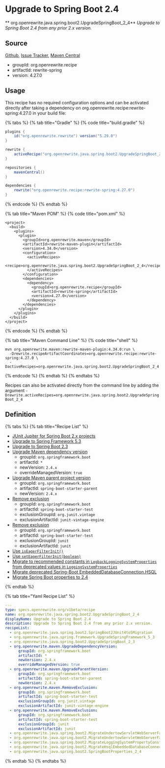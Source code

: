 # Upgrade to Spring Boot 2.4

** org.openrewrite.java.spring.boot2.UpgradeSpringBoot\_2\_4**
_Upgrade to Spring Boot 2.4 from any prior 2.x version._

## Source

[Github](https://github.com/openrewrite/rewrite-spring), [Issue Tracker](https://github.com/openrewrite/rewrite-spring/issues), [Maven Central](https://search.maven.org/artifact/org.openrewrite.recipe/rewrite-spring/4.27.0/jar)

* groupId: org.openrewrite.recipe
* artifactId: rewrite-spring
* version: 4.27.0


## Usage

This recipe has no required configuration options and can be activated directly after taking a dependency on org.openrewrite.recipe:rewrite-spring:4.27.0 in your build file:

{% tabs %}
{% tab title="Gradle" %}
{% code title="build.gradle" %}
```groovy
plugins {
    id("org.openrewrite.rewrite") version("5.29.0")
}

rewrite {
    activeRecipe("org.openrewrite.java.spring.boot2.UpgradeSpringBoot_2_4")
}

repositories {
    mavenCentral()
}

dependencies {
    rewrite("org.openrewrite.recipe:rewrite-spring:4.27.0")
}
```
{% endcode %}
{% endtab %}

{% tab title="Maven POM" %}
{% code title="pom.xml" %}
```markup
<project>
  <build>
    <plugins>
      <plugin>
        <groupId>org.openrewrite.maven</groupId>
        <artifactId>rewrite-maven-plugin</artifactId>
        <version>4.34.0</version>
        <configuration>
          <activeRecipes>
            <recipe>org.openrewrite.java.spring.boot2.UpgradeSpringBoot_2_4</recipe>
          </activeRecipes>
        </configuration>
        <dependencies>
          <dependency>
            <groupId>org.openrewrite.recipe</groupId>
            <artifactId>rewrite-spring</artifactId>
            <version>4.27.0</version>
          </dependency>
        </dependencies>
      </plugin>
    </plugins>
  </build>
</project>
```
{% endcode %}
{% endtab %}

{% tab title="Maven Command Line" %}
{% code title="shell" %}
```shell
mvn org.openrewrite.maven:rewrite-maven-plugin:4.34.0:run \
  -Drewrite.recipeArtifactCoordinates=org.openrewrite.recipe:rewrite-spring:4.27.0 \
  -DactiveRecipes=org.openrewrite.java.spring.boot2.UpgradeSpringBoot_2_4
```
{% endcode %}
{% endtab %}
{% endtabs %}

Recipes can also be activated directly from the command line by adding the argument `-Drewrite.activeRecipes=org.openrewrite.java.spring.boot2.UpgradeSpringBoot_2_4`

## Definition

{% tabs %}
{% tab title="Recipe List" %}
* [JUnit Jupiter for Spring Boot 2.x projects](../../../java/spring/boot2/springboot2junit4to5migration.md)
* [Upgrade to Spring Framework 5.3](../../../java/spring/framework/upgradespringframework_5_3.md)
* [Upgrade to Spring Boot 2.3](../../../java/spring/boot2/upgradespringboot_2_3.md)
* [Upgrade Maven dependency version](../../../maven/upgradedependencyversion.md)
  * groupId: `org.springframework.boot`
  * artifactId: `*`
  * newVersion: `2.4.x`
  * overrideManagedVersion: `true`
* [Upgrade Maven parent project version](../../../maven/upgradeparentversion.md)
  * groupId: `org.springframework.boot`
  * artifactId: `spring-boot-starter-parent`
  * newVersion: `2.4.x`
* [Remove exclusion](../../../maven/removeexclusion.md)
  * groupId: `org.springframework.boot`
  * artifactId: `spring-boot-starter-test`
  * exclusionGroupId: `org.junit.vintage`
  * exclusionArtifactId: `junit-vintage-engine`
* [Remove exclusion](../../../maven/removeexclusion.md)
  * groupId: `org.springframework.boot`
  * artifactId: `spring-boot-starter-test`
  * exclusionGroupId: `junit`
  * exclusionArtifactId: `junit`
* [Use `isEagerFilterInit()`](../../../java/spring/boot2/migrateundertowservletwebserverfactoryiseagerinitfilters.md)
* [Use `setEagerFilterInit(boolean)`](../../../java/spring/boot2/migrateundertowservletwebserverfactoryseteagerinitfilters.md)
* [Migrate to recommended constants in `LogbackLoggingSystemProperties` from deprecated values in `LoggingSystemProperties`](../../../java/spring/boot2/migrateloggingsystempropertyconstants.md)
* [Migrate deprecated Spring-Boot EmbeddedDatabaseConnection.HSQL](../../../java/spring/boot2/migratehsqlembeddeddatabaseconnection.md)
* [Migrate Spring Boot properties to 2.4](../../../java/spring/boot2/springbootproperties_2_4.md)

{% endtab %}

{% tab title="Yaml Recipe List" %}
```yaml
---
type: specs.openrewrite.org/v1beta/recipe
name: org.openrewrite.java.spring.boot2.UpgradeSpringBoot_2_4
displayName: Upgrade to Spring Boot 2.4
description: Upgrade to Spring Boot 2.4 from any prior 2.x version.
recipeList:
  - org.openrewrite.java.spring.boot2.SpringBoot2JUnit4to5Migration
  - org.openrewrite.java.spring.framework.UpgradeSpringFramework_5_3
  - org.openrewrite.java.spring.boot2.UpgradeSpringBoot_2_3
  - org.openrewrite.maven.UpgradeDependencyVersion:
      groupId: org.springframework.boot
      artifactId: *
      newVersion: 2.4.x
      overrideManagedVersion: true
  - org.openrewrite.maven.UpgradeParentVersion:
      groupId: org.springframework.boot
      artifactId: spring-boot-starter-parent
      newVersion: 2.4.x
  - org.openrewrite.maven.RemoveExclusion:
      groupId: org.springframework.boot
      artifactId: spring-boot-starter-test
      exclusionGroupId: org.junit.vintage
      exclusionArtifactId: junit-vintage-engine
  - org.openrewrite.maven.RemoveExclusion:
      groupId: org.springframework.boot
      artifactId: spring-boot-starter-test
      exclusionGroupId: junit
      exclusionArtifactId: junit
  - org.openrewrite.java.spring.boot2.MigrateUndertowServletWebServerFactoryIsEagerInitFilters
  - org.openrewrite.java.spring.boot2.MigrateUndertowServletWebServerFactorySetEagerInitFilters
  - org.openrewrite.java.spring.boot2.MigrateLoggingSystemPropertyConstants
  - org.openrewrite.java.spring.boot2.MigrateHsqlEmbeddedDatabaseConnection
  - org.openrewrite.java.spring.boot2.SpringBootProperties_2_4

```
{% endtab %}
{% endtabs %}

